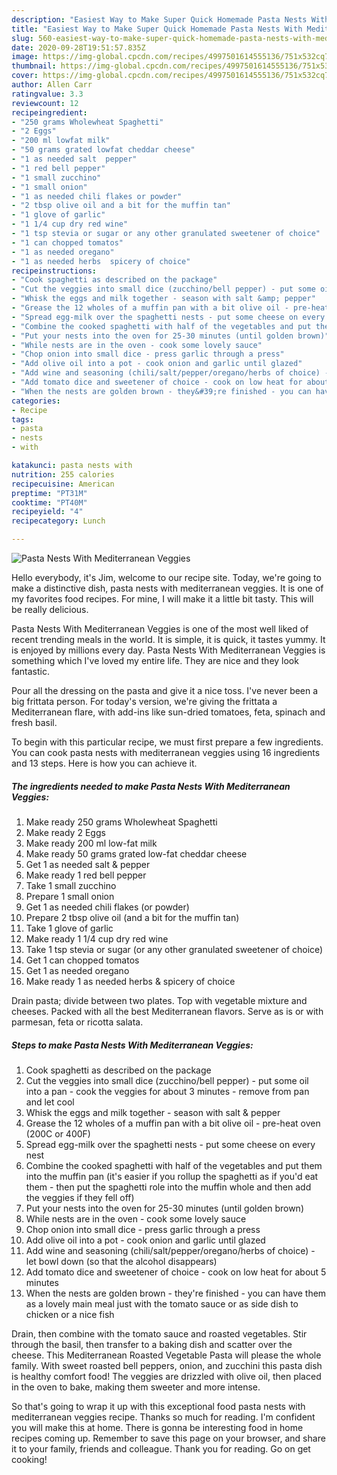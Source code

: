 ```yaml
---
description: "Easiest Way to Make Super Quick Homemade Pasta Nests With Mediterranean Veggies"
title: "Easiest Way to Make Super Quick Homemade Pasta Nests With Mediterranean Veggies"
slug: 560-easiest-way-to-make-super-quick-homemade-pasta-nests-with-mediterranean-veggies
date: 2020-09-28T19:51:57.835Z
image: https://img-global.cpcdn.com/recipes/4997501614555136/751x532cq70/pasta-nests-with-mediterranean-veggies-recipe-main-photo.jpg
thumbnail: https://img-global.cpcdn.com/recipes/4997501614555136/751x532cq70/pasta-nests-with-mediterranean-veggies-recipe-main-photo.jpg
cover: https://img-global.cpcdn.com/recipes/4997501614555136/751x532cq70/pasta-nests-with-mediterranean-veggies-recipe-main-photo.jpg
author: Allen Carr
ratingvalue: 3.3
reviewcount: 12
recipeingredient:
- "250 grams Wholewheat Spaghetti"
- "2 Eggs"
- "200 ml lowfat milk"
- "50 grams grated lowfat cheddar cheese"
- "1 as needed salt  pepper"
- "1 red bell pepper"
- "1 small zucchino"
- "1 small onion"
- "1 as needed chili flakes or powder"
- "2 tbsp olive oil and a bit for the muffin tan"
- "1 glove of garlic"
- "1 1/4 cup dry red wine"
- "1 tsp stevia or sugar or any other granulated sweetener of choice"
- "1 can chopped tomatos"
- "1 as needed oregano"
- "1 as needed herbs  spicery of choice"
recipeinstructions:
- "Cook spaghetti as described on the package"
- "Cut the veggies into small dice (zucchino/bell pepper) - put some oil into a pan - cook the veggies for about 3 minutes - remove from pan and let cool"
- "Whisk the eggs and milk together - season with salt &amp; pepper"
- "Grease the 12 wholes of a muffin pan with a bit olive oil - pre-heat oven (200C or 400F)"
- "Spread egg-milk over the spaghetti nests - put some cheese on every nest"
- "Combine the cooked spaghetti with half of the vegetables and put them into the muffin pan (it&#39;s easier if you rollup the spaghetti as if you&#39;d eat them - then put the spaghetti role into the muffin whole and then add the veggies if they fell off)"
- "Put your nests into the oven for 25-30 minutes (until golden brown)"
- "While nests are in the oven - cook some lovely sauce"
- "Chop onion into small dice - press garlic through a press"
- "Add olive oil into a pot - cook onion and garlic until glazed"
- "Add wine and seasoning (chili/salt/pepper/oregano/herbs of choice) - let bowl down (so that the alcohol disappears)"
- "Add tomato dice and sweetener of choice - cook on low heat for about 5 minutes"
- "When the nests are golden brown - they&#39;re finished - you can have them as a lovely main meal just with the tomato sauce or as side dish to chicken or a nice fish"
categories:
- Recipe
tags:
- pasta
- nests
- with

katakunci: pasta nests with 
nutrition: 255 calories
recipecuisine: American
preptime: "PT31M"
cooktime: "PT40M"
recipeyield: "4"
recipecategory: Lunch

---
```



![Pasta Nests With Mediterranean Veggies](https://img-global.cpcdn.com/recipes/4997501614555136/751x532cq70/pasta-nests-with-mediterranean-veggies-recipe-main-photo.jpg)

Hello everybody, it's Jim, welcome to our recipe site. Today, we're going to make a distinctive dish, pasta nests with mediterranean veggies. It is one of my favorites food recipes. For mine, I will make it a little bit tasty. This will be really delicious.

Pasta Nests With Mediterranean Veggies is one of the most well liked of recent trending meals in the world. It is simple, it is quick, it tastes yummy. It is enjoyed by millions every day. Pasta Nests With Mediterranean Veggies is something which I've loved my entire life. They are nice and they look fantastic.

Pour all the dressing on the pasta and give it a nice toss. I&#39;ve never been a big frittata person. For today&#39;s version, we&#39;re giving the frittata a Mediterranean flare, with add-ins like sun-dried tomatoes, feta, spinach and fresh basil.


To begin with this particular recipe, we must first prepare a few ingredients. You can cook pasta nests with mediterranean veggies using 16 ingredients and 13 steps. Here is how you can achieve it.

<!--inarticleads1-->

##### The ingredients needed to make Pasta Nests With Mediterranean Veggies:

1. Make ready 250 grams Wholewheat Spaghetti
1. Make ready 2 Eggs
1. Make ready 200 ml low-fat milk
1. Make ready 50 grams grated low-fat cheddar cheese
1. Get 1 as needed salt &amp; pepper
1. Make ready 1 red bell pepper
1. Take 1 small zucchino
1. Prepare 1 small onion
1. Get 1 as needed chili flakes (or powder)
1. Prepare 2 tbsp olive oil (and a bit for the muffin tan)
1. Take 1 glove of garlic
1. Make ready 1 1/4 cup dry red wine
1. Take 1 tsp stevia or sugar (or any other granulated sweetener of choice)
1. Get 1 can chopped tomatos
1. Get 1 as needed oregano
1. Make ready 1 as needed herbs &amp; spicery of choice


Drain pasta; divide between two plates. Top with vegetable mixture and cheeses. Packed with all the best Mediterranean flavors. Serve as is or with parmesan, feta or ricotta salata. 

<!--inarticleads2-->

##### Steps to make Pasta Nests With Mediterranean Veggies:

1. Cook spaghetti as described on the package
1. Cut the veggies into small dice (zucchino/bell pepper) - put some oil into a pan - cook the veggies for about 3 minutes - remove from pan and let cool
1. Whisk the eggs and milk together - season with salt &amp; pepper
1. Grease the 12 wholes of a muffin pan with a bit olive oil - pre-heat oven (200C or 400F)
1. Spread egg-milk over the spaghetti nests - put some cheese on every nest
1. Combine the cooked spaghetti with half of the vegetables and put them into the muffin pan (it&#39;s easier if you rollup the spaghetti as if you&#39;d eat them - then put the spaghetti role into the muffin whole and then add the veggies if they fell off)
1. Put your nests into the oven for 25-30 minutes (until golden brown)
1. While nests are in the oven - cook some lovely sauce
1. Chop onion into small dice - press garlic through a press
1. Add olive oil into a pot - cook onion and garlic until glazed
1. Add wine and seasoning (chili/salt/pepper/oregano/herbs of choice) - let bowl down (so that the alcohol disappears)
1. Add tomato dice and sweetener of choice - cook on low heat for about 5 minutes
1. When the nests are golden brown - they&#39;re finished - you can have them as a lovely main meal just with the tomato sauce or as side dish to chicken or a nice fish


Drain, then combine with the tomato sauce and roasted vegetables. Stir through the basil, then transfer to a baking dish and scatter over the cheese. This Mediterranean Roasted Vegetable Pasta will please the whole family. With sweet roasted bell peppers, onion, and zucchini this pasta dish is healthy comfort food! The veggies are drizzled with olive oil, then placed in the oven to bake, making them sweeter and more intense. 

So that's going to wrap it up with this exceptional food pasta nests with mediterranean veggies recipe. Thanks so much for reading. I'm confident you will make this at home. There is gonna be interesting food in home recipes coming up. Remember to save this page on your browser, and share it to your family, friends and colleague. Thank you for reading. Go on get cooking!
